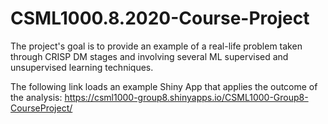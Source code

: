 # CSML1000.8.2020-Course-Project
The project's goal is to provide an example of a real-life problem taken through CRISP DM stages and involving several ML supervised and unsupervised learning techniques.

The following link loads an example Shiny App that applies the outcome of the analysis:
https://csml1000-group8.shinyapps.io/CSML1000-Group8-CourseProject/
